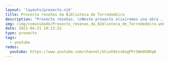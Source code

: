 ```yaml
---
layout: 'layouts/proxecto.njk'
title: Proxecto reseñas da Biblioteca de Torrededeira
description: "Proxecto reseñas. \nNeste proxecto elixiremos una obra , cada dous meses, para facer a súa “reseña” crítica ou descritiva que faga xurdir novas lecturas e documentos complementarios. \n¿Por qué o facemos?\nPara difundir os fondos e recursos bibliotecarios desde a Biblioteca Universitaria , impulsar e dinamizar os fondos documentais, recursos dixitais e informativos de interese (monografías, publicacións periódicas, bases de datos, libros electrónicos,…) relacionados cos coñecementos tratados nos libros recensionados para que a comunidade poida coñecer, rendibilizar e aproveitar eficazmente os recursos da Biblioteca da Biblioteca.\nPara espertar a curiosidade e a inquietude por temas de actualidade , investigación ou cultura que permitan fomentar e incrementar a formación dos participantes mediante a confrontación de ideas e o diálogo permanente e crear un espazo de lectura, pensamento e reflexión aberto. \n \nGrazas pola vosa atención."
img: /img/comunidade/Proxecto_resenas_da_Biblioteca_de_Torrededeira.webp
date: 2021-04-21 19:13:22
type: proxecto
tags:
  - youtube
redes:
  youtube: https://www.youtube.com/channel/UCuxh9ssz6ogPFrSWo8hDKqA
---
```

